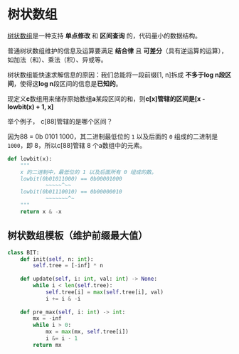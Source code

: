 # 树状数组

[树状数组](https://oi-wiki.org/ds/fenwick/)是一种支持 **单点修改** 和 **区间查询** 的，代码量小的数据结构。

普通树状数组维护的信息及运算要满足 **结合律** 且 **可差分**（具有逆运算的运算），如加法（和）、乘法（积）、异或等。

树状数组能快速求解信息的原因：我们总能将一段前缀\[1, n]拆成 **不多于log n段区间**，使得这**log n**段区间的信息是**已知的**。

现定义**c**数组用来储存原始数组**a**某段区间的和，则**c\[x]管辖的区间是\[x - lowbit(x) + 1, x]**

举个例子，![](data:image/gif;base64,R0lGODlhAQABAIAAAAAAAP///yH5BAEAAAAALAAAAAABAAEAAAIBRAA7) c\[88]管辖的是哪个区间？

因为88  = 0b 0101 1000，其二进制最低位的 `1` 以及后面的 `0` 组成的二进制是 `1000`，即 8，所以c\[88]管辖 8 个a数组中的元素。

```python
def lowbit(x):
    """
    x 的二进制中，最低位的 1 以及后面所有 0 组成的数。
    lowbit(0b01011000) == 0b00001000
            ~~~~~^~~
    lowbit(0b01110010) == 0b00000010
            ~~~~~~~^~
    """
    return x & -x
```

## 树状数组模板（维护前缀最大值）

```python
class BIT:
    def init(self, n: int):
        self.tree = [-inf] * n
        
    def update(self, i: int, val: int) -> None:
        while i < len(self.tree):
            self.tree[i] = max(self.tree[i], val)
            i += i & -i
    
    def pre_max(self, i: int) -> int:
        mx = -inf
        while i > 0:
            mx = max(mx, self.tree[i])
            i &= i - 1
        return mx
```
